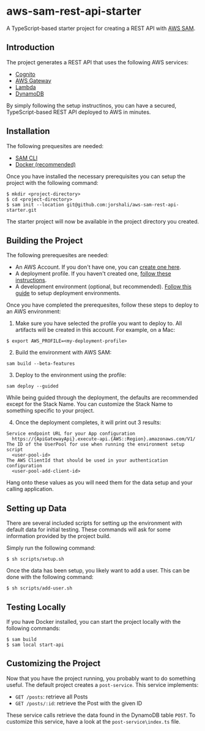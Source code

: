# aws-sam-rest-api-starter

A TypeScript-based starter project for creating a REST API with [AWS SAM](https://aws.amazon.com/serverless/sam/).

## Introduction

The project generates a REST API that uses the following AWS services:

- [Cognito](https://www.google.com/search?client=safari&rls=en&q=aws+cognito&ie=UTF-8&oe=UTF-8)
- [AWS Gateway](https://aws.amazon.com/api-gateway/)
- [Lambda](https://aws.amazon.com/lambda/)
- [DynamoDB](https://aws.amazon.com/dynamodb/)

By simply following the setup instructinos, you can have a secured, TypeScript-based REST API deployed to AWS in minutes.

## Installation

The following prequesites are needed:
* [SAM CLI](https://docs.aws.amazon.com/serverless-application-model/latest/developerguide/serverless-sam-cli-install-mac.html)
* [Docker (recommended)](https://docs.docker.com/get-docker/)

Once you have installed the necessary prerequisites you can setup the project with the following command:

```
$ mkdir <project-directory>
$ cd <project-directory>
$ sam init --location git@github.com:jorshali/aws-sam-rest-api-starter.git
```

The starter project will now be available in the project directory you created.

## Building the Project

The following prerequesites are needed:

* An AWS Account.  If you don't have one, you can [create one here](https://aws.amazon.com).
* A deployment profile.  If you haven't created one, [follow these instructions](https://docs.aws.amazon.com/cli/latest/userguide/cli-configure-profiles.html).
* A development environment (optional, but recommended).  [Follow this guide](https://focus.dev/serverless-patterns-creating-deployment-environments-in-aws-with-organizations/) to setup deployment environments.

Once you have completed the prerequesites, follow these steps to deploy to an AWS environment:

1. Make sure you have selected the profile you want to deploy to.  All artifacts will be created in this account.  For example, on a Mac:

```
$ export AWS_PROFILE=<my-deployment-profile>
```

2.  Build the environment with AWS SAM:

```
sam build --beta-features
```

3.  Deploy to the environment using the profile:

```
sam deploy --guided
```

While being guided through the deployment, the defaults are recommended except for the Stack Name.  You can customize the Stack Name to something specific to your project.

4.  Once the deployment completes, it will print out 3 results:

```
Service endpoint URL for your App configuration
  https://{ApiGatewayApi}.execute-api.{AWS::Region}.amazonaws.com/V1/
The ID of the UserPool for use when running the environment setup script
  <user-pool-id>
The AWS ClientId that should be used in your authentication configuration
  <user-pool-add-client-id>
```

Hang onto these values as you will need them for the data setup and your calling application.

## Setting up Data

There are several included scripts for setting up the environment with default data for initial testing.  These commands will ask for some information provided by the project build.

Simply run the following command:

```
$ sh scripts/setup.sh
```

Once the data has been setup, you likely want to add a user.  This can be done with the following command:

```
$ sh scripts/add-user.sh
```

## Testing Locally

If you have Docker installed, you can start the project locally with the following commands:

```
$ sam build
$ sam local start-api
```

## Customizing the Project

Now that you have the project running, you probably want to do something useful.  The default project creates a `post-service`.  This service implements:

- `GET /posts`:  retrieve all Posts
- `GET /posts/:id`:  retrieve the Post with the given ID

These service calls retrieve the data found in the DynamoDB table `POST`.  To customize this service, have a look at the `post-service\index.ts` file.

